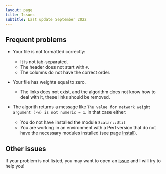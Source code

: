 ```yaml
---
layout: page
title: Issues
subtitle: Last update September 2022
---
```


## Frequent problems

* Your file is not formatted correctly:
   * It is not tab-separated.
   * The header does not start with `#`.
   * The columns do not have the correct order.

* Your file has weights equal to zero. 
   * The links does not exist, and the algorithm does not know how to deal with it, these links should be removed.

* The algorith returns a message like `The value for network weight argument (-w) is not numeric = 1`. In that case either:
   * You do not have installed the module `Scalar::Util`
   * You are working in an environment with a Perl version that do not have the necessary modules installed (see page [Install](../Install)).

## Other issues

If your problem is not listed, you may want  to open an [issue](https://github.com/apascualgarcia/functionInk/issues) and I will try to help you!
